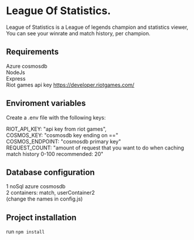 # League Of Statistics.  

League of Statistics is a League of legends champion and statistics viewer, You can see your winrate and match history, per champion.   

## Requirements 
Azure cosmosdb  
NodeJs  
Express  
Riot games api key https://developer.riotgames.com/  

## Enviroment variables
Create a .env file with the following keys:  

RIOT_API_KEY: "api key from riot games",   
COSMOS_KEY: "cosmosdb key ending on =="  
COSMOS_ENDPOINT: "cosmosdb primary key"  
REQUEST_COUNT: "amount of request that you want to do when caching match history 0-100 recommended: 20"  

## Database configuration
1 noSql azure cosmosdb  
2 containers: match, userContainer2     
(change the names in config.js)  

## Project installation
run `npm install`
